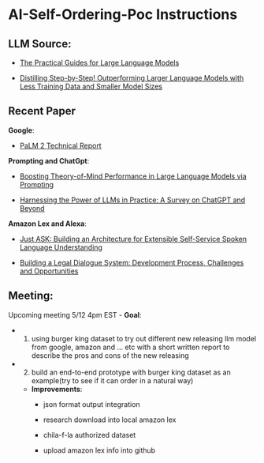 

# AI-Self-Ordering-Poc Instructions
  ## LLM Source:
   - [The Practical Guides for Large Language Models](https://github.com/Mooler0410/LLMsPracticalGuide/)
   
   - [Distilling Step-by-Step! Outperforming Larger Language Models with Less Training Data and Smaller Model Sizes](https://arxiv.org/pdf/2305.02301.pdf)
  
  ## Recent Paper
  <strong>Google</strong>:
   - [PaLM 2 Technical Report](https://ai.google/static/documents/palm2techreport.pdf)
  
  <strong>Prompting and ChatGpt</strong>:
   - [Boosting Theory-of-Mind Performance in Large Language Models via Prompting](https://ai.google/static/documents/palm2techreport.pdf)
   
   - [Harnessing the Power of LLMs in Practice: A Survey on ChatGPT and Beyond](https://arxiv.org/pdf/2304.13712.pdf)
  
  <strong>Amazon Lex and Alexa</strong>:
   - [Just ASK: Building an Architecture for Extensible Self-Service Spoken Language Understanding](https://ai.google/static/documents/palm2techreport.pdf)

   - [Building a Legal Dialogue System: Development Process, Challenges and Opportunities](https://arxiv.org/abs/2109.00381)
    


  ## Meeting:
  Upcoming meeting 5/12 4pm EST
    - <strong>Goal</strong>:
  - 1. using burger king dataset to try out different new releasing llm model from google, amazon and ... etc with a short written report to describe the pros and cons of the new releasing

  - 2. build an end-to-end prototype with burger king dataset as an example(try to see if it can order in a natural way)
    
      - <strong>Improvements</strong>:
        - json format output integration

        - research download into local amazon lex

        - chila-f-la authorized dataset

        - upload amazon lex info into github
      
      
  

